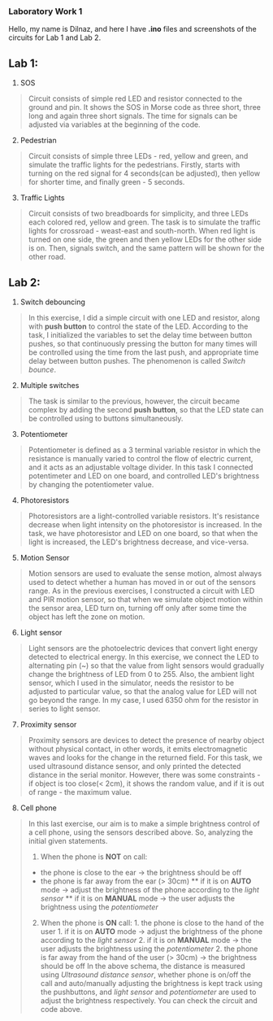 ### Laboratory Work 1

Hello, my name is Dilnaz, and here I have **.ino** files and screenshots of the circuits for Lab 1 and Lab 2.

## Lab 1:

1. SOS

> Circuit consists of simple red LED and resistor connected to the ground and pin. It shows the SOS in Morse code as three short, three long and again three short signals. The time for signals can be adjusted via variables at the beginning of the code.

2. Pedestrian

> Circuit consists of simple three LEDs - red, yellow and green, and simulate the traffic lights for the pedestrians. Firstly, starts with turning on the red signal for 4 seconds(can be adjusted), then yellow for shorter time, and finally green - 5 seconds.

3. Traffic Lights

> Circuit consists of two breadboards for simplicity, and three LEDs each colored red, yellow and green. The task is to simulate the traffic lights for crossroad - weast-east and south-north. When red light is turned on one side, the green and then yellow LEDs for the other side is on. Then, signals switch, and the same pattern will be shown for the other road.

## Lab 2:

1. Switch debouncing

> In this exercise, I did a simple circuit with one LED and resistor, along with **push button** to control the state of the LED. According to the task, I initialized the variables to set the delay time between button pushes, so that continuously pressing the button for many times will be controlled using the time from the last push, and appropriate time delay between button pushes. The phenomenon is called *Switch bounce*.

2. Multiple switches

> The task is similar to the previous, however, the circuit became complex by adding the second **push button**, so that the LED state can be controlled using to buttons simultaneously.

3. Potentiometer

> Potentiometer is defined as a 3 terminal variable resistor in which the resistance is manually varied to control the flow of electric current, and it acts as an adjustable voltage divider. In this task I connected potentimeter and LED on one board, and controlled LED's brightness by changing the potentiometer value.

4. Photoresistors

> Photoresistors are a light-controlled variable resistors. It's resistance decrease when light intensity on the photoresistor is increased. In the task, we have photoresistor and LED on one board, so that when the light is increased, the LED's brightness decrease, and vice-versa.

5. Motion Sensor

> Motion sensors are used to evaluate the sense motion, almost always used to detect whether a human has moved in or out of the sensors range. As in the previous exercises, I constructed a circuit with LED and PIR motion sensor, so that when we simulate object motion within the sensor area, LED turn on, turning off only after some time the object has left the zone on motion.

6. Light sensor

> Light sensors are the photoelectric devices that convert light energy detected to electrical energy. In this exercise, we connect the LED to alternating pin (~) so that the value from light sensors would gradually change the brightness of LED from 0 to 255. Also, the ambient light sensor, which I used in the simulator, needs the resistor to be adjusted to particular value, so that the analog value for LED will not go beyond the range. In my case, I used 6350 ohm for the resistor in series to light sensor.  

7. Proximity sensor

> Proximity sensors are devices to detect the presence of nearby object without physical contact, in other words, it emits electromagnetic waves and looks for the change in the returned field. For this task, we used ultrasound distance sensor, and only printed the detected distance in the serial monitor. However, there was some constraints - if object is too close(< 2cm), it shows the random value, and if it is out of range - the maximum value.

8. Cell phone

> In this last exercise, our aim is to make a simple brightness control of a cell phone, using the sensors described above. So, analyzing the initial given statements.
> 1. When the phone is **NOT** on call:
>   * the phone is close to the ear -> the brightness should be off
>   * the phone is far away from the ear (> 30cm)
>     ** if it is on **AUTO** mode -> adjust the brightness of the phone according to the *light sensor*
>     ** if it is on **MANUAL** mode -> the user adjusts the brightness using the *potentiometer*
> 2. When the phone is **ON** call:
    1. the phone is close to the hand of the user
      1. if it is on **AUTO** mode -> adjust the brightness of the phone according to the *light sensor*
      2. if it is on **MANUAL** mode -> the user adjusts the brightness using the *potentiometer*
    2. the phone is far away from the hand of the user (> 30cm) -> the brightness should be off
> In the above schema, the distance is measured using *Ultrasound distance sensor*, whether phone is on/off the call and auto/manually adjusting the brightness is kept track using the pushbuttons, and *light sensor* and *potentiometer* are used to adjust the brightness respectively. You can check the circuit and code above.

